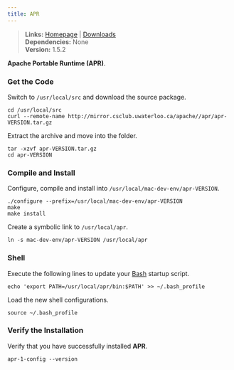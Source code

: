 ```yaml
---
title: APR
---
```


> **Links:** [Homepage](https://apr.apache.org/) | [Downloads](https://apr.apache.org/download.cgi)  
> **Dependencies:** None  
> **Version:** <span id="version">1.5.2</span>

**Apache Portable Runtime (APR)**.


### Get the Code

Switch to `/usr/local/src` and download the source package.

	cd /usr/local/src
	curl --remote-name http://mirror.csclub.uwaterloo.ca/apache//apr/apr-VERSION.tar.gz

Extract the archive and move into the folder.

	tar -xzvf apr-VERSION.tar.gz
	cd apr-VERSION


### Compile and Install

Configure, compile and install into `/usr/local/mac-dev-env/apr-VERSION`.

	./configure --prefix=/usr/local/mac-dev-env/apr-VERSION
	make
	make install

Create a symbolic link to `/usr/local/apr`.

	ln -s mac-dev-env/apr-VERSION /usr/local/apr


### Shell

Execute the following lines to update your [Bash](http://en.wikipedia.org/wiki/Bash_%28Unix_shell%29) startup script.

	echo 'export PATH=/usr/local/apr/bin:$PATH' >> ~/.bash_profile

Load the new shell configurations.

	source ~/.bash_profile


### Verify the Installation

Verify that you have successfully installed **APR**.

	apr-1-config --version

